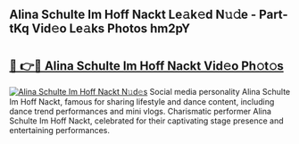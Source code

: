 ## Alina Schulte Im Hoff Nackt Le𝚊k𝚎d N𝚞𝚍e - Part-tKq Vid𝚎o Le𝚊ks Photos hm2pY

# <h2><a href="http://fbail1o.evod.top/?m=Alina+Schulte+Im+Hoff+Nackt">🔗 👉🔴 Alina Schulte Im Hoff Nackt Vid𝚎o Ph𝚘t𝚘s</a></h2>

[![Alina Schulte Im Hoff Nackt N𝚞d𝚎s](https://i.imgur.com/8V9OHl7.gif)](http://fbail1o.evod.top/?m=Alina+Schulte+Im+Hoff+Nackt)
Social media personality Alina Schulte Im Hoff Nackt, famous for sharing lifestyle and dance content, including dance trend performances and mini vlogs. Charismatic performer Alina Schulte Im Hoff Nackt, celebrated for their captivating stage presence and entertaining performances. 
